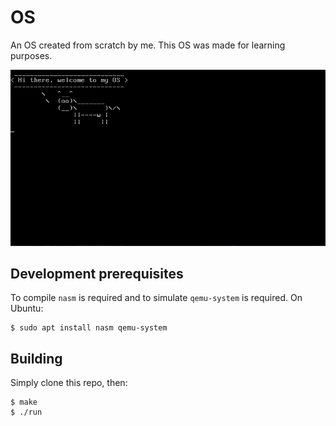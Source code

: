 # OS
An OS created from scratch by me. This OS was made for learning purposes.

![Screenshot](screenshots/welcome-screen.png)

## Development prerequisites
To compile `nasm` is required and to simulate `qemu-system` is required.
On Ubuntu:
```
$ sudo apt install nasm qemu-system
```

## Building

Simply clone this repo, then:

```
$ make
$ ./run
```
